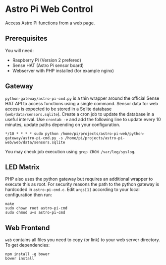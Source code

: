 # Astro Pi Web Control

Access Astro Pi functions from a web page.

## Prerequisites

You will need:
* Raspberry Pi (Version 2 prefered)
* Sense HAT (Astro Pi sensor board)
* Webserver with PHP installed (for example nginx)

## Gateway

`python-gateway/astro-pi-cmd.py` is a thin wrapper around the official Sense HAT API to access functions using a single command. Sensor data for web access is expected to be stored in a Sqlite database (`web/data/sensors.sqlite`). Create a cron job to update the database in a useful interval. Use `crontab -e` and add the following line to update every 10 minutes, update paths depending on your configuration.

	*/10 * * * * sudo python /home/pi/projects/astro-pi-web/python-gateway/astro-pi-cmd.py -s /home/pi/projects/astro-pi-web/web/data/sensors.sqlite

You may check job execution using `grep CRON /var/log/syslog`.

## LED Matrix

PHP also uses the python gateway but requires an additional wrapper to execute this as root. For security reasons the path to the python gateway is hardcoded in `astro-pi-cmd.c`. Edit `args[1]` according to your local configuration then run:

	make
	sudo chown root astro-pi-cmd
	sudo chmod u+s astro-pi-cmd

## Web Frontend

`web` contains all files you need to copy (or link) to your web server directory. To get dependencies:

	npm install -g bower
	bower install

